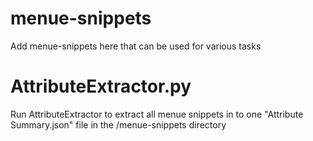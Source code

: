 # menue-snippets
Add menue-snippets here that can be used for various tasks


# AttributeExtractor.py
Run AttributeExtractor to extract all menue snippets in to one "Attribute Summary.json" file in the /menue-snippets directory

